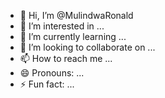 - 👋 Hi, I’m @MulindwaRonald
- 👀 I’m interested in ...
- 🌱 I’m currently learning ...
- 💞️ I’m looking to collaborate on ...
- 📫 How to reach me ...
- 😄 Pronouns: ...
- ⚡ Fun fact: ...

<!---
MulindwaRonald/MulindwaRonald is a ✨ special ✨ repository because its `README.md` (this file) appears on your GitHub profile.
You can click the Preview link to take a look at your changes.
--->
